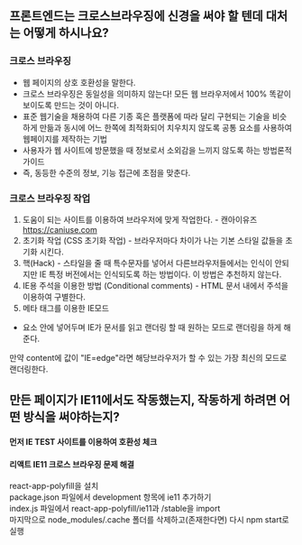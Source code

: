 ## 프론트엔드는 크로스브라우징에 신경을 써야 할 텐데 대처는 어떻게 하시나요?
### 크로스 브라우징
- 웹 페이지의 상호 호환성을 말한다.
- 크로스 브라우징은 동일성을 의미하지 않는다! 모든 웹 브라우저에서 100% 똑같이 보이도록 만드는 것이 아니다.
- 표준 웹기술을 채용하여 다른 기종 혹은 플랫폼에 따라 달리 구현되는 기술을 비슷하게 만듦과 동시에 어느 한쪽에 최적화되어 치우치지 않도록 공통 요소를 사용하여 웹페이지를 제작하는 기법
- 사용자가 웹 사이트에 방문했을 때 정보로서 소외감을 느끼지 않도록 하는 방법론적 가이드
- 즉, 동등한 수준의 정보, 기능 접근에 초점을 맞춘다.
### 크로스 브라우징 작업
1. 도움이 되는 사이트를 이용하여 브라우저에 맞게 작업한다. - 캔아이유즈 https://caniuse.com
2. 초기화 작업 (CSS 초기화 작업) - 브라우저마다 차이가 나는 기본 스타일 값들을 초기화 시킨다.
3. 핵(Hack) - 스타일을 줄 때 특수문자를 넣어서 다른브라우저들에서는 인식이 안되지만 IE 특정 버전에서는 인식되도록 하는 방법이다. 이 방법은 추천하지 않는다.
4. IE용 주석을 이용한 방법 (Conditional comments) - HTML 문서 내에서 주석을 이용하여 구별한다.
5. 메타 태그를 이용한 IE모드
- <head> 요소 안에 넣어두며 IE가 문서를 읽고 랜더링 할 때 원하는 모드로 랜더링을 하게 해준다.
만약 content에 값이 "IE=edge"라면 해당브라우저가 할 수 있는 가장 최신의 모드로 랜더링한다.


## 만든 페이지가 IE11에서도 작동했는지, 작동하게 하려면 어떤 방식을 써야하는지?
  #### 먼저 IE TEST 사이트를 이용하여 호환성 체크
  #### 리액트 IE11 크로스 브라우징 문제 해결
   react-app-polyfill을 설치<br>
  package.json 파일에서 development 항목에 ie11 추가하기 <br>
  index.js 파일에서 react-app-polyfill/ie11과 /stable을 import<br>
  마지막으로 node_modules/.cache 폴더를 삭제하고(존재한다면) 다시 npm start로 실행
